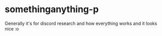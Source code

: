 # somethinganything-p
Generally it's for discord research and how everything works
and it looks nice :o
